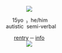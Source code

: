<div align="center"> 

![](https://files.catbox.moe/rvwswn.gif)

</div> <div align="center">   ‎ ‎15yo‎‎ ‎  ₎‎‎ ‎  he/him
</div> <div align="center"> ‎ ‎ ‎  ‎  ‎ ‎ autistic‎ ‎ semi-verbal
⠀

[rentry](https://rentry.co/iley) ─  [info](https://rentry.co/ptiley)  
![](divider)

